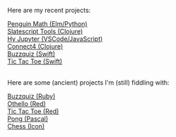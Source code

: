 Here are my recent projects:

<a href="/penguinmath">Penguin Math (Elm/Python)</a>
<br>
<a href="/slatescript-tools">Slatescript Tools (Clojure)</a>
<br>
<a href="/hy-jupyter">Hy Jupyter (VSCode/JavaScript)</a>
<br>
<a href="/connect4">Connect4 (Clojure)</a>
<br>
<a href="/buzzquiz">Buzzquiz (Swift)</a>
<br>
<a href="/tictactoe">Tic Tac Toe (Swift)</a>

<br>Here are some (ancient) projects I'm (still) fiddling with:

<a href="/buzzquizrb">Buzzquiz (Ruby)</a>
<br>
<a href="/othello">Othello (Red)</a>
<br>
<a href="/tictactoe-red">Tic Tac Toe (Red)</a>
<br>
<a href="/pong">Pong (Pascal)</a>
<br>
<a href="/chess">Chess (Icon)</a>